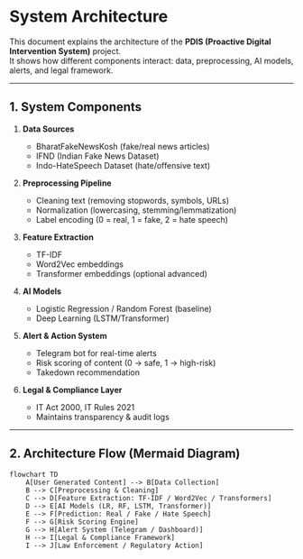 # System Architecture

This document explains the architecture of the **PDIS (Proactive Digital Intervention System)** project.  
It shows how different components interact: data, preprocessing, AI models, alerts, and legal framework.

---

## 1. System Components

1. **Data Sources**  
   - BharatFakeNewsKosh (fake/real news articles)  
   - IFND (Indian Fake News Dataset)  
   - Indo-HateSpeech Dataset (hate/offensive text)  

2. **Preprocessing Pipeline**  
   - Cleaning text (removing stopwords, symbols, URLs)  
   - Normalization (lowercasing, stemming/lemmatization)  
   - Label encoding (0 = real, 1 = fake, 2 = hate speech)  

3. **Feature Extraction**  
   - TF-IDF  
   - Word2Vec embeddings  
   - Transformer embeddings (optional advanced)  

4. **AI Models**  
   - Logistic Regression / Random Forest (baseline)  
   - Deep Learning (LSTM/Transformer)  

5. **Alert & Action System**  
   - Telegram bot for real-time alerts  
   - Risk scoring of content (0 → safe, 1 → high-risk)  
   - Takedown recommendation  

6. **Legal & Compliance Layer**  
   - IT Act 2000, IT Rules 2021  
   - Maintains transparency & audit logs  

---

## 2. Architecture Flow (Mermaid Diagram)

```mermaid
flowchart TD
    A[User Generated Content] --> B[Data Collection]
    B --> C[Preprocessing & Cleaning]
    C --> D[Feature Extraction: TF-IDF / Word2Vec / Transformers]
    D --> E[AI Models (LR, RF, LSTM, Transformer)]
    E --> F[Prediction: Real / Fake / Hate Speech]
    F --> G[Risk Scoring Engine]
    G --> H[Alert System (Telegram / Dashboard)]
    H --> I[Legal & Compliance Framework]
    I --> J[Law Enforcement / Regulatory Action]
